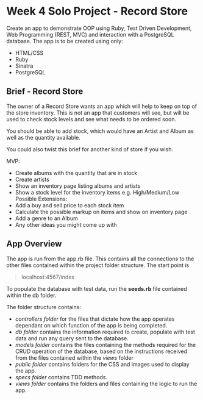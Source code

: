 # Week 4 Solo Project - Record Store

Create an app to demonstrate OOP using Ruby, Test Driven Development, Web Programming (REST, MVC) and interaction with a PostgreSQL database.
The app is to be created using only:
- HTML/CSS
- Ruby
- Sinatra
- PostgreSQL

## Brief - Record Store

The owner of a Record Store wants an app which will help to keep on top of the store inventory. This is not an app that customers will see, but will be used to check stock levels and see what needs to be ordered soon.

You should be able to add stock, which would have an Artist and Album as well as the quantity available.

You could also twist this brief for another kind of store if you wish.

MVP:
- Create albums with the quantity that are in stock
- Create artists
- Show an inventory page listing albums and artists
- Show a stock level for the inventory items e.g. High/Medium/Low
Possible Extensions:
- Add a buy and sell price to each stock item
- Calculate the possible markup on items and show on inventory page
- Add a genre to an Album
- Any other ideas you might come up with

## App Overview

The app is run from the app.rb file. This contains all the connections to the other files contained within the project folder structure. The start point is
>localhost:4567/index

To populate the database with test data, run the **seeds.rb** file contained within the db folder.

The folder structure contains:
- *controllers folder* for the files that dictate how the app operates dependant on which function of the app is being completed.
- *db folder* contains the information required to create, populate with test data and run any query sent to the database.
- *models folder* contains the files containing the methods required for the CRUD operation of the database, based on the instructions received from the files contained within the *views* folder
- *public folder* contains folders for the CSS and images used to display the app.
- *specs folder* contains TDD methods.
- *views folder* contains the folders and files containing the logic to run the app.
